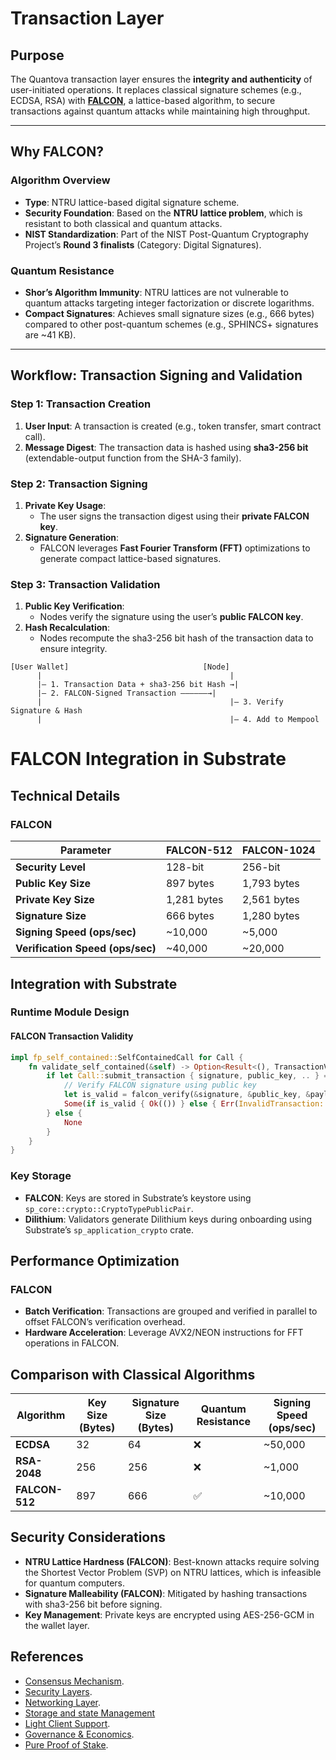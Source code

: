 # Transaction Layer

## **Purpose**

The Quantova transaction layer ensures the **integrity and authenticity** of user-initiated operations. It replaces
classical signature schemes (e.g., ECDSA, RSA) with [**FALCON**](#algorithm-overview), a lattice-based algorithm, to
secure transactions against quantum attacks while maintaining high throughput.

---

## **Why FALCON?**

### **Algorithm Overview**

- **Type**: NTRU lattice-based digital signature scheme.
- **Security Foundation**: Based on the **NTRU lattice problem**, which is resistant to both classical and quantum
  attacks.
- **NIST Standardization**: Part of the NIST Post-Quantum Cryptography Project’s **Round 3 finalists** (Category:
  Digital Signatures).

### **Quantum Resistance**

- **Shor’s Algorithm Immunity**: NTRU lattices are not vulnerable to quantum attacks targeting integer factorization or
  discrete logarithms.
- **Compact Signatures**: Achieves small signature sizes (e.g., 666 bytes) compared to other post-quantum schemes (e.g.,
  SPHINCS+ signatures are ~41 KB).

---

## **Workflow: Transaction Signing and Validation**

### **Step 1: Transaction Creation**

1. **User Input**: A transaction is created (e.g., token transfer, smart contract call).
2. **Message Digest**: The transaction data is hashed using **sha3-256 bit** (extendable-output function from the SHA-3
   family).

### **Step 2: Transaction Signing**

1. **Private Key Usage**:
    - The user signs the transaction digest using their **private FALCON key**.
2. **Signature Generation**:
    - FALCON leverages **Fast Fourier Transform (FFT)** optimizations to generate compact lattice-based signatures.

### **Step 3: Transaction Validation**

1. **Public Key Verification**:
    - Nodes verify the signature using the user’s **public FALCON key**.
2. **Hash Recalculation**:
    - Nodes recompute the sha3-256 bit hash of the transaction data to ensure integrity.

```plaintext
[User Wallet]                              [Node]  
      |                                          |  
      |— 1. Transaction Data + sha3-256 bit Hash →|  
      |— 2. FALCON-Signed Transaction ——————→|  
      |                                          |— 3. Verify Signature & Hash  
      |                                          |— 4. Add to Mempool  

```

# FALCON Integration in Substrate

## Technical Details

### FALCON

| Parameter                        | FALCON-512  | FALCON-1024 |
|----------------------------------|-------------|-------------|
| **Security Level**               | 128-bit     | 256-bit     |
| **Public Key Size**              | 897 bytes   | 1,793 bytes |
| **Private Key Size**             | 1,281 bytes | 2,561 bytes |
| **Signature Size**               | 666 bytes   | 1,280 bytes |
| **Signing Speed (ops/sec)**      | ~10,000     | ~5,000      |
| **Verification Speed (ops/sec)** | ~40,000     | ~20,000     |

## Integration with Substrate

### Runtime Module Design

#### FALCON Transaction Validity

```rust
impl fp_self_contained::SelfContainedCall for Call {
    fn validate_self_contained(&self) -> Option<Result<(), TransactionValidityError>> {
        if let Call::submit_transaction { signature, public_key, .. } = self {
            // Verify FALCON signature using public key
            let is_valid = falcon_verify(&signature, &public_key, &payload);
            Some(if is_valid { Ok(()) } else { Err(InvalidTransaction::BadProof.into()) })
        } else {
            None
        }
    }
}
```

### Key Storage

- **FALCON**: Keys are stored in Substrate’s keystore using `sp_core::crypto::CryptoTypePublicPair`.
- **Dilithium**: Validators generate Dilithium keys during onboarding using Substrate’s `sp_application_crypto` crate.

## Performance Optimization

### FALCON

- **Batch Verification**: Transactions are grouped and verified in parallel to offset FALCON’s verification overhead.
- **Hardware Acceleration**: Leverage AVX2/NEON instructions for FFT operations in FALCON.

## Comparison with Classical Algorithms

| Algorithm      | Key Size (Bytes) | Signature Size (Bytes) | Quantum Resistance | Signing Speed (ops/sec) |
|----------------|------------------|------------------------|--------------------|-------------------------|
| **ECDSA**      | 32               | 64                     | ❌                  | ~50,000                 |
| **RSA-2048**   | 256              | 256                    | ❌                  | ~1,000                  |
| **FALCON-512** | 897              | 666                    | ✅                  | ~10,000                 |

## Security Considerations

- **NTRU Lattice Hardness (FALCON)**: Best-known attacks require solving the Shortest Vector Problem (SVP) on NTRU
  lattices, which is infeasible for quantum computers.
- **Signature Malleability (FALCON)**: Mitigated by hashing transactions with sha3-256 bit before signing.
- **Key Management**: Private keys are encrypted using AES-256-GCM in the wallet layer.

## References

- [Consensus Mechanism](https://github.com/Quantova/Quantova-network-docs/blob/main/1.0%20Introduction/1.0%20Introduction.md).
- [Security Layers](https://github.com/Quantova/Quantova-network-docs/tree/main/3.0%20Security%20Layers).
- [Networking Layer](https://github.com/Quantova/Quantova-network-docs/blob/main/3.0%20Security%20Layers/3.2%20networking-layer.md).
- [Storage and state Management](https://github.com/Quantova/Quantova-network-docs/blob/main/3.0%20Security%20Layers/3.3%20storage-and-state-management.md)
- [Light Client Support](https://github.com/Quantova/Quantova-network-docs/blob/main/4.0%20Supporting%20Features/4.1%20light-client-support.md).
- [Governance & Economics](https://github.com/Quantova/Quantova-network-docs/tree/main/5.0%20Governance%20and%20Economics).
- [Pure Proof of Stake](https://github.com/Quantova/Quantova-network-docs/blob/main/5.0%20Governance%20and%20Economics/5.2%20pure-proof-of-stake.md).
